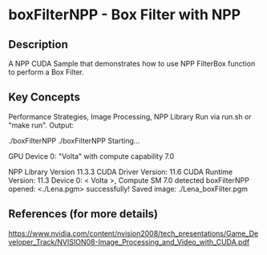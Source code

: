 # boxFilterNPP - Box Filter with NPP

## Description

A NPP CUDA Sample that demonstrates how to use NPP FilterBox function to perform a Box Filter.

## Key Concepts

Performance Strategies, Image Processing, NPP Library
Run via run.sh or "make run". Output:

./boxFilterNPP
./boxFilterNPP Starting...

GPU Device 0: "Volta" with compute capability 7.0

NPP Library Version 11.3.3
  CUDA Driver  Version: 11.6
  CUDA Runtime Version: 11.3
  Device 0: <           Volta >, Compute SM 7.0 detected
boxFilterNPP opened: <./Lena.pgm> successfully!
Saved image: ./Lena_boxFilter.pgm

## References (for more details)
https://www.nvidia.com/content/nvision2008/tech_presentations/Game_Developer_Track/NVISION08-Image_Processing_and_Video_with_CUDA.pdf
